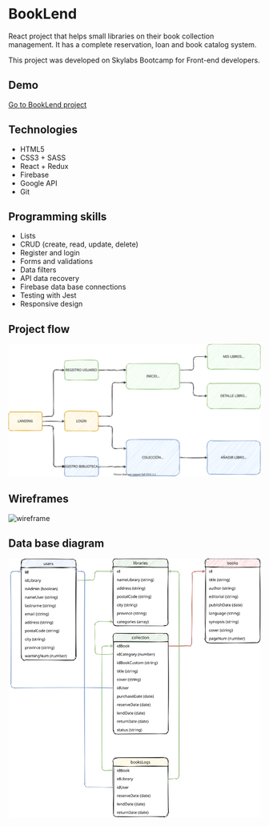 # BookLend

React project that helps small libraries on their book collection management. It has a complete reservation, loan and book catalog system.

This project was developed on Skylabs Bootcamp for Front-end developers.

## Demo

[Go to BookLend project](https://booklend-app.web.app)


## Technologies

- HTML5
- CSS3 + SASS
- React + Redux
- Firebase
- Google API
- Git

## Programming skills

- Lists
- CRUD (create, read, update, delete)
- Register and login
- Forms and validations
- Data filters
- API data recovery
- Firebase data base connections
- Testing with Jest
- Responsive design

## Project flow

![pages](https://github.com/saioacoder/booklend/blob/develop/src/img/Booklend-paginas.svg)


## Wireframes

![wireframe](https://s3.us-west-2.amazonaws.com/secure.notion-static.com/87f69711-5a3c-4d39-bfad-e763a6035be6/Estructura_pantallas.svg?X-Amz-Algorithm=AWS4-HMAC-SHA256&X-Amz-Credential=AKIAT73L2G45O3KS52Y5%2F20210117%2Fus-west-2%2Fs3%2Faws4_request&X-Amz-Date=20210117T151915Z&X-Amz-Expires=86400&X-Amz-Signature=a0e9af24fe9c0d5150453d6efc7e328d18783b8a0e8e4085ff701524074ab5b9&X-Amz-SignedHeaders=host&response-content-disposition=filename%20%3D"Estructura_pantallas.svg")

## Data base diagram

![diagram](https://github.com/saioacoder/booklend/blob/develop/src/img/Booklend_diagram.svg)
